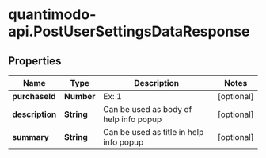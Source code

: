 # quantimodo-api.PostUserSettingsDataResponse

## Properties
Name | Type | Description | Notes
------------ | ------------- | ------------- | -------------
**purchaseId** | **Number** | Ex: 1 | [optional] 
**description** | **String** | Can be used as body of help info popup | [optional] 
**summary** | **String** | Can be used as title in help info popup | [optional] 


